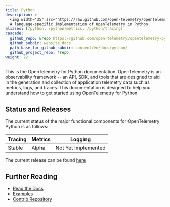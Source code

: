 ```yaml
---
title: Python
description: >-
  <img width="35" src="https://raw.github.com/open-telemetry/opentelemetry.io/main/iconography/32x32/Python_SDK.svg"></img>
  A language-specific implementation of OpenTelemetry in Python.
aliases: [/python, /python/metrics, /python/tracing]
cascade:
  github_repo: &repo https://github.com/open-telemetry/opentelemetry-python
  github_subdir: website_docs
  path_base_for_github_subdir: content/en/docs/python/
  github_project_repo: *repo
weight: 22
---
```


This is the OpenTelemetry for Python documentation. OpenTelemetry is an
observability framework -- an API, SDK, and tools that are designed to aid in
the generation and collection of application telemetry data such as metrics,
logs, and traces. This documentation is designed to help you understand how to
get started using OpenTelemetry for Python.

## Status and Releases

The current status of the major functional components for OpenTelemetry Python
is as follows:

| Tracing   | Metrics | Logging             |
| -------   | ------- | ------------------- |
| Stable    | Alpha   | Not Yet Implemented |

The current release can be found [here](https://github.com/open-telemetry/opentelemetry-python/releases)

## Further Reading

- [Read the Docs](https://opentelemetry-python.readthedocs.io/en/stable/)
- [Examples](https://github.com/open-telemetry/opentelemetry-python/tree/main/docs/examples)
- [Contrib Repository](https://github.com/open-telemetry/opentelemetry-python-contrib)
